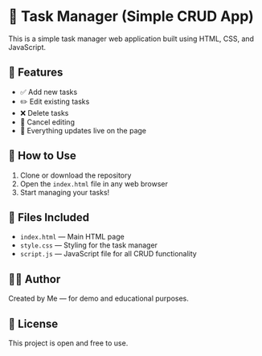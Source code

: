 # 📝 Task Manager (Simple CRUD App)

This is a simple task manager web application built using HTML, CSS, and JavaScript.

## 📌 Features
- ✅ Add new tasks
- ✏️ Edit existing tasks
- ❌ Delete tasks
- 🔁 Cancel editing
- 💾 Everything updates live on the page

## 🚀 How to Use

1. Clone or download the repository
2. Open the `index.html` file in any web browser
3. Start managing your tasks!

## 📂 Files Included

- `index.html` — Main HTML page
- `style.css` — Styling for the task manager
- `script.js` — JavaScript file for all CRUD functionality

## 🙋‍♂️ Author

Created by Me — for demo and educational purposes.

## 📢 License

This project is open and free to use.
